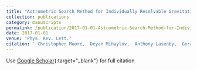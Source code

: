 ```yaml
---
title: "Astrometric Search Method for Individually Resolvable Gravitational Wave Sources with Gaia"
collection: publications
category: manuscripts
permalink: /publication/2017-01-01-Astrometric-Search-Method-for-Individually-Resolvable-Gravitational-Wave-Sources-with-Gaia
date: 2017-01-01
venue: 'Phys. Rev. Lett.'
citation: ' Christopher Moore,  Deyan Mihaylov,  Anthony Lasenby,  Gerard Gilmore, &quot;Astrometric Search Method for Individually Resolvable Gravitational Wave Sources with Gaia.&quot; Phys. Rev. Lett., 2017.'
---
```

Use [Google Scholar](https://scholar.google.com/scholar?q=Astrometric+Search+Method+for+Individually+Resolvable+Gravitational+Wave+Sources+with+Gaia){:target="_blank"} for full citation